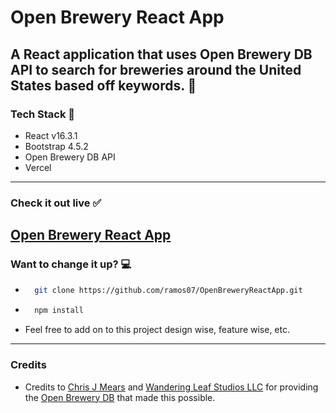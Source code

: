 # Open Brewery React App

## A React application that uses Open Brewery DB API to search for breweries around the United States based off keywords. :beers:

### Tech Stack :wrench:

-   React v16.3.1
-   Bootstrap 4.5.2
-   Open Brewery DB API
-   Vercel

---

### Check it out live :white_check_mark:

## [Open Brewery React App](https://open-brewery-react-app.vercel.app/)

### Want to change it up? :computer:

-   ```bash
      git clone https://github.com/ramos07/OpenBreweryReactApp.git
    ```
-   ```bash
      npm install
    ```
-   Feel free to add on to this project design wise, feature wise, etc.

---

### Credits

-   Credits to [Chris J Mears](https://chrisjmears.com/) and [Wandering Leaf Studios LLC](https://wanderingleafstudios.com/) for providing the [Open Brewery DB](https://www.openbrewerydb.org/) that made this possible.
